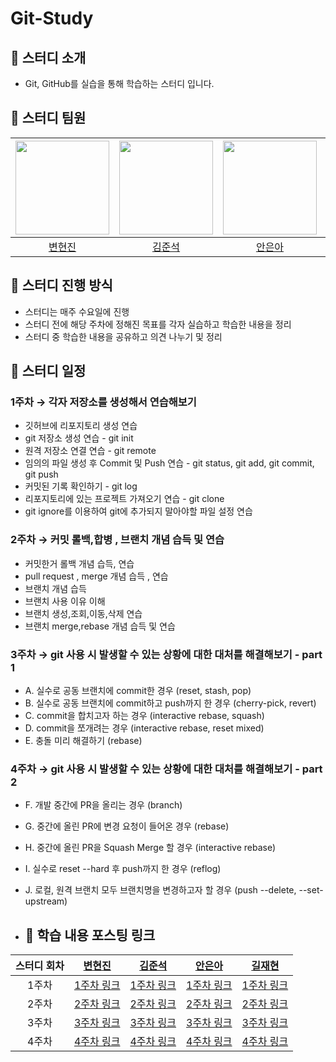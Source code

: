 # Git-Study
## 📌 스터디 소개
- Git, GitHub를 실습을 통해 학습하는 스터디 입니다.

## 📌 스터디 팀원
| [<img src="https://avatars.githubusercontent.com/shinbm44" width="150px">](https://github.com/shinbm44) | [<img src="https://avatars.githubusercontent.com/JUN1515" width="150px">](https://github.com/JUN1515) | [<img src="https://avatars.githubusercontent.com/EunaAhn" width="150px">](https://github.com/EunaAhn) | [<img src="https://avatars.githubusercontent.com/wogus4048" width="150px">](https://github.com/wogus4048) | 
| :---: | :---: | :---: | :---: |
| [변현진](https://github.com/shinbm44) | [김준석](https://github.com/JUN1515) | [안은아](https://github.com/EunaAhn) | [길재현](https://github.com/wogus4048) |

## 📌 스터디 진행 방식
- 스터디는 매주 수요일에 진행
- 스터디 전에 해당 주차에 정해진 목표를 각자 실습하고 학습한 내용을 정리
- 스터디 중 학습한 내용을 공유하고 의견 나누기 및 정리

## 📌 스터디 일정

### 1주차 → 각자 저장소를 생성해서 연습해보기 
- 깃허브에 리포지토리 생성 연습
- git 저장소 생성 연습 - git init
- 원격 저장소 연결 연습 - git remote
- 임의의 파일 생성 후 Commit 및 Push 연습 - git status, git add, git commit, git push
- 커밋된 기록 확인하기 - git log
- 리포지토리에 있는 프로젝트 가져오기 연습 - git clone
- git ignore를 이용하여 git에 추가되지 말아야할 파일 설정 연습

### 2주차 → 커밋 롤백,합병 , 브랜치 개념 습득 및 연습
- 커밋한거 롤백 개념 습득, 연습
- pull request , merge 개념 습득 , 연습
- 브랜치 개념 습득
- 브랜치 사용 이유 이해
- 브랜치 생성,조회,이동,삭제 연습
- 브랜치 merge,rebase 개념 습득 및 연습

### 3주차 → git 사용 시 발생할 수 있는 상황에 대한 대처를 해결해보기 - part 1
- A. 실수로 공동 브랜치에 commit한 경우 (reset, stash, pop)
- B. 실수로 공동 브랜치에 commit하고 push까지 한 경우 (cherry-pick, revert)
- C. commit을 합치고자 하는 경우 (interactive rebase, squash)
- D. commit을 쪼개려는 경우 (interactive rebase, reset mixed)
- E. 충돌 미리 해결하기 (rebase)

### 4주차 → git 사용 시 발생할 수 있는 상황에 대한 대처를 해결해보기 - part 2
- F. 개발 중간에 PR을 올리는 경우 (branch)
- G. 중간에 올린 PR에 변경 요청이 들어온 경우 (rebase)
- H. 중간에 올린 PR을 Squash Merge 할 경우 (interactive rebase)
- I. 실수로 reset --hard 후 push까지 한 경우 (reflog)
- J. 로컬, 원격 브랜치 모두 브랜치명을 변경하고자 할 경우 (push --delete, --set-upstream)
  

- ## 📌 학습 내용 포스팅 링크
| 스터디 회차 | [변현진](https://github.com/shinbm44) | [김준석](https://github.com/JUN1515) | [안은아](https://github.com/EunaAhn) | [길재현](https://github.com/wogus4048) |
| :---: | :---: | :---: | :---: | :---: |
| 1주차 | [1주차 링크](https://velog.io/@onionlily123/1회차.-JVM은-무엇이며-자바-코드는-어떻게-실행하는-것인가) |[1주차 링크](https://velog.io/@ssstopeun/Study-1.-JVM)| [1주차 링크](https://sh-hyun.tistory.com/50)| [1주차 링크](https://keeeeeepgoing.tistory.com/267) |
| 2주차 | [2주차 링크](https://velog.io/@onionlily123/3회차.-연산자)  | [2주차 링크](https://velog.io/@ssstopeun/Study-3.-%EC%97%B0%EC%82%B0%EC%9E%90)| [2주차 링크](https://sh-hyun.tistory.com/61) | [2주차 링크](https://sh-hyun.tistory.com/61) |
| 3주차 | [3주차 링크](https://velog.io/@onionlily123/5회차.-클래스)  | [3주차 링크](https://velog.io/@ssstopeun/Study-5.-%ED%81%B4%EB%9E%98%EC%8A%A4) | [3주차 링크](https://sh-hyun.tistory.com/64) | [3주차 링크](https://sh-hyun.tistory.com/64)  |
| 4주차 | [4주차 링크](https://velog.io/@onionlily123/7회차.-패키지) | [4주차 링크](https://velog.io/@ssstopeun/Study-7.-%ED%8C%A8%ED%82%A4%EC%A7%80)  | [4주차 링크](https://sh-hyun.tistory.com/66)| [4주차 링크](https://sh-hyun.tistory.com/66) |
